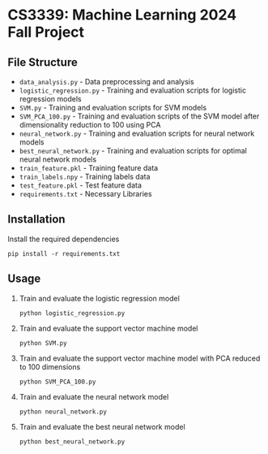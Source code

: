# CS3339: Machine Learning 2024 Fall Project

## File Structure
- `data_analysis.py` - Data preprocessing and analysis
- `logistic_regression.py` - Training and evaluation scripts for logistic regression models
- `SVM.py` - Training and evaluation scripts for SVM models
- `SVM_PCA_100.py` - Training and evaluation scripts of the SVM model after dimensionality reduction to 100 using PCA
- `neural_network.py` - Training and evaluation scripts for neural network models
- `best_neural_network.py` - Training and evaluation scripts for optimal neural network models
- `train_feature.pkl` - Training feature data
- `train_labels.npy` - Training labels data
- `test_feature.pkl` - Test feature data
- `requirements.txt` - Necessary Libraries
## Installation
Install the required dependencies
```
pip install -r requirements.txt
```

## Usage
1. Train and evaluate the logistic regression model
    ```
    python logistic_regression.py
    ```
2. Train and evaluate the support vector machine model
    ```
    python SVM.py
    ```
3. Train and evaluate the support vector machine model with PCA reduced to 100 dimensions
    ```
    python SVM_PCA_100.py
    ```
4. Train and evaluate the neural network model
    ```
    python neural_network.py
    ```
5. Train and evaluate the best neural network model
    ```
    python best_neural_network.py
    ```

